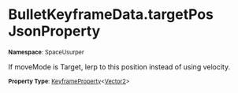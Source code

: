 # BulletKeyframeData.targetPos JsonProperty

<small>**Namespace**: SpaceUsurper</small>

If moveMode is Target, lerp to this position instead of using velocity.

<small>**Property Type**: [KeyframeProperty](../KeyframeProperty-1.md)&lt;[Vector2](https://docs.unity3d.com/ScriptReference/Vector2.html)&gt;</small>

